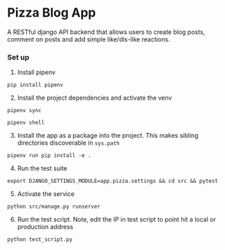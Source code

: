 <h1> Pizza Blog App </h1>

A RESTful django API backend that allows users to create blog posts, comment on posts and add 
simple like/dis-like reactions.

<h3>Set up</h3>

1. Install pipenv

`pip install pipenv`

2. Install the project dependencies and activate the venv

`pipenv sync` 

`pipenv shell`

3. Install the app as a package into the project. This makes sibling directories discoverable 
   in `sys.path`
   
`pipenv run pip install -e .`

4. Run the test suite

`export DJANGO_SETTINGS_MODULE=app.pizza.settings && cd src && pytest`

5. Activate the service

`python src/manage.py runserver`

6. Run the test script. Note, edit the IP in test script to point hit a local or production address

`python test_script.py`
